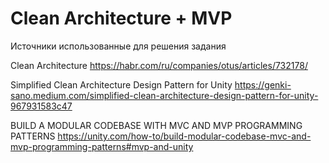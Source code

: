 # Clean Architecture + MVP

Источники использованные для решения задания

Clean Architecture
https://habr.com/ru/companies/otus/articles/732178/

Simplified Clean Architecture Design Pattern for Unity
https://genki-sano.medium.com/simplified-clean-architecture-design-pattern-for-unity-967931583c47

BUILD A MODULAR CODEBASE WITH MVC AND MVP PROGRAMMING PATTERNS
https://unity.com/how-to/build-modular-codebase-mvc-and-mvp-programming-patterns#mvp-and-unity